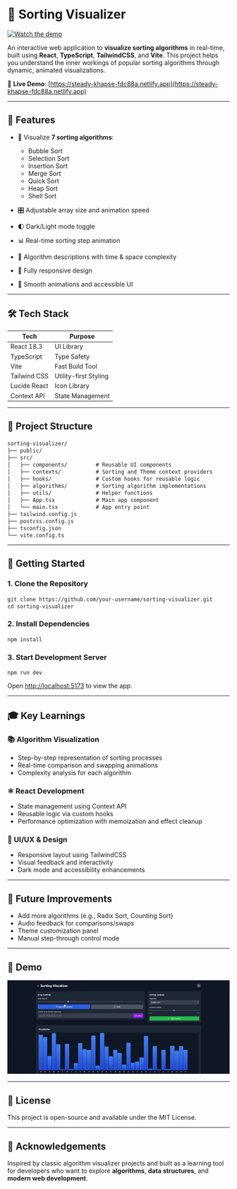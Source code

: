 # 🔢 Sorting Visualizer

[![Watch the demo](https://img.youtube.com/vi/YAFD1jfcYbY/hqdefault.jpg)](https://youtu.be/YAFD1jfcYbY)

An interactive web application to **visualize sorting algorithms** in real-time, built using **React**, **TypeScript**, **TailwindCSS**, and **Vite**. This project helps you understand the inner workings of popular sorting algorithms through dynamic, animated visualizations.

🔗 **Live Demo**: [https://steady-khapse-fdc88a.netlify.app](https://steady-khapse-fdc88a.netlify.app)

---

## 🧠 Features

* 🔁 Visualize **7 sorting algorithms**:

  * Bubble Sort
  * Selection Sort
  * Insertion Sort
  * Merge Sort
  * Quick Sort
  * Heap Sort
  * Shell Sort
* 🎛️ Adjustable array size and animation speed
* 🌓 Dark/Light mode toggle
* 📊 Real-time sorting step animation
* 📖 Algorithm descriptions with time & space complexity
* 📱 Fully responsive design
* 🌈 Smooth animations and accessible UI

---

## 🛠 Tech Stack

| Tech         | Purpose               |
| ------------ | --------------------- |
| React 18.3   | UI Library            |
| TypeScript   | Type Safety           |
| Vite         | Fast Build Tool       |
| Tailwind CSS | Utility-first Styling |
| Lucide React | Icon Library          |
| Context API  | State Management      |

---

## 📂 Project Structure

```
sorting-visualizer/
├── public/
├── src/
│   ├── components/         # Reusable UI components
│   ├── contexts/           # Sorting and Theme context providers
│   ├── hooks/              # Custom hooks for reusable logic
│   ├── algorithms/         # Sorting algorithm implementations
│   ├── utils/              # Helper functions
│   ├── App.tsx             # Main app component
│   └── main.tsx            # App entry point
├── tailwind.config.js
├── postcss.config.js
├── tsconfig.json
└── vite.config.ts
```

---

## 🚀 Getting Started

### 1. Clone the Repository

```
git clone https://github.com/your-username/sorting-visualizer.git
cd sorting-visualizer
```

### 2. Install Dependencies

```
npm install
```

### 3. Start Development Server

```
npm run dev
```

Open [http://localhost:5173](http://localhost:5173) to view the app.

---

## 🎓 Key Learnings

### 📚 Algorithm Visualization

* Step-by-step representation of sorting processes
* Real-time comparison and swapping animations
* Complexity analysis for each algorithm

### ⚛️ React Development

* State management using Context API
* Reusable logic via custom hooks
* Performance optimization with memoization and effect cleanup

### 💅 UI/UX & Design

* Responsive layout using TailwindCSS
* Visual feedback and interactivity
* Dark mode and accessibility enhancements

---

## 🧪 Future Improvements

* Add more algorithms (e.g., Radix Sort, Counting Sort)
* Audio feedback for comparisons/swaps
* Theme customization panel
* Manual step-through control mode

---

## 🎥 Demo

![Sorting Visualizer Demo](./LiveDemo.gif)

---

## 📄 License

This project is open-source and available under the MIT License.

---

## 👏 Acknowledgements

Inspired by classic algorithm visualizer projects and built as a learning tool for developers who want to explore **algorithms**, **data structures**, and **modern web development**.

